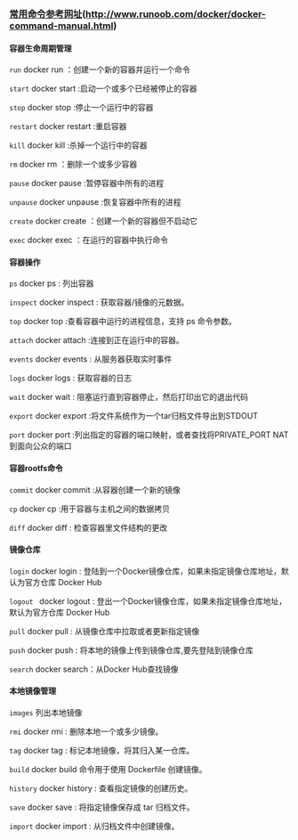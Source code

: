 ### [常用命令参考网址](http://www.runoob.com/docker/docker-command-manual.html)(http://www.runoob.com/docker/docker-command-manual.html)
#### 容器生命周期管理
`run` docker run ：创建一个新的容器并运行一个命令

`start` docker start :启动一个或多个已经被停止的容器

`stop` docker stop :停止一个运行中的容器

`restart` docker restart :重启容器

`kill` docker kill :杀掉一个运行中的容器

`rm` docker rm ：删除一个或多少容器

`pause` docker pause :暂停容器中所有的进程

`unpause` docker unpause :恢复容器中所有的进程

`create` docker create ：创建一个新的容器但不启动它

`exec` docker exec ：在运行的容器中执行命令


#### 容器操作
`ps`  docker ps : 列出容器

`inspect` docker inspect : 获取容器/镜像的元数据。

`top` docker top :查看容器中运行的进程信息，支持 ps 命令参数。

`attach`  docker attach :连接到正在运行中的容器。

`events`  docker events : 从服务器获取实时事件

`logs`  docker logs : 获取容器的日志

`wait`  docker wait : 阻塞运行直到容器停止，然后打印出它的退出代码

`export`  docker export :将文件系统作为一个tar归档文件导出到STDOUT

`port`  docker port :列出指定的容器的端口映射，或者查找将PRIVATE_PORT NAT到面向公众的端口

#### 容器rootfs命令
`commit`  docker commit :从容器创建一个新的镜像

`cp`  docker cp :用于容器与主机之间的数据拷贝

`diff`  docker diff : 检查容器里文件结构的更改

#### 镜像仓库
`login`   docker login : 登陆到一个Docker镜像仓库，如果未指定镜像仓库地址，默认为官方仓库 Docker Hub

`logout ` docker logout : 登出一个Docker镜像仓库，如果未指定镜像仓库地址，默认为官方仓库 Docker Hub

`pull`  docker pull : 从镜像仓库中拉取或者更新指定镜像

`push`  docker push : 将本地的镜像上传到镜像仓库,要先登陆到镜像仓库

`search`  docker search：从Docker Hub查找镜像

#### 本地镜像管理
`images`  列出本地镜像

`rmi` docker rmi : 删除本地一个或多少镜像。

`tag` docker tag : 标记本地镜像，将其归入某一仓库。

`build` docker build 命令用于使用 Dockerfile 创建镜像。

`history` docker history : 查看指定镜像的创建历史。

`save`  docker save : 将指定镜像保存成 tar 归档文件。

`import`  docker import : 从归档文件中创建镜像。